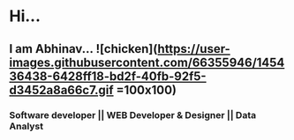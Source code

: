 # Hi...

## I am Abhinav... ![chicken](https://user-images.githubusercontent.com/66355946/145436438-6428ff18-bd2f-40fb-92f5-d3452a8a66c7.gif =100x100)

### Software developer || WEB Developer & Designer || Data Analyst
